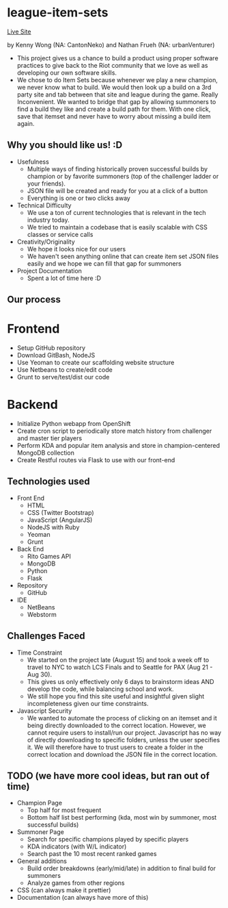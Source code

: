 # league-item-sets

[Live Site](http://kennyw728.github.io/league-item-sets/dist)

by Kenny Wong (NA: CantonNeko)
and Nathan Frueh (NA: urbanVenturer)

- This project gives us a chance to build a product using proper software practices to give back to the Riot community that we love as well as developing our own software skills.
- We chose to do Item Sets because whenever we play a new champion, we never know what to build. We would then look up a build on a 3rd party site and tab between that site and league during the game. 
    Really Inconvenient. We wanted to bridge that gap by allowing summoners to find a build they like and create a build path for them. With one click, save that itemset and never have to worry about 
    missing a build item again.

## Why you should like us! :D
- Usefulness
    - Multiple ways of finding historically proven successful builds by champion or by favorite summoners (top of the challenger ladder or your friends).
    - JSON file will be created and ready for you at a click of a button
    - Everything is one or two clicks away
- Technical Difficulty
    - We use a ton of current technologies that is relevant in the tech industry today.
    - We tried to maintain a codebase that is easily scalable with CSS classes or service calls
- Creativity/Originality
    - We hope it looks nice for our users
    - We haven't seen anything online that can create item set JSON files easily and we hope we can fill that gap for summoners
- Project Documentation
    - Spent a lot of time here :D

## Our process
# Frontend
- Setup GitHub repository
- Download GitBash, NodeJS
- Use Yeoman to create our scaffolding website structure
- Use Netbeans to create/edit code
- Grunt to serve/test/dist our code
# Backend
- Initialize Python webapp from OpenShift
- Create cron script to periodically store match history from challenger and master tier players
- Perform KDA and popular item analysis and store in champion-centered MongoDB collection
- Create Restful routes via Flask to use with our front-end


## Technologies used
- Front End
    - HTML
    - CSS (Twitter Bootstrap)
    - JavaScript (AngularJS)
    - NodeJS with Ruby
    - Yeoman
    - Grunt
- Back End
    - Rito Games API
    - MongoDB
    - Python
    - Flask
- Repository
    - GitHub
- IDE
    - NetBeans
    - Webstorm

## Challenges Faced
- Time Constraint
    - We started on the project late (August 15) and took a week off to travel to NYC to watch LCS Finals and to Seattle for PAX (Aug 21 - Aug 30).
    - This gives us only effectively only 6 days to brainstorm ideas AND develop the code, while balancing school and work.
    - We still hope you find this site useful and insightful given slight incompleteness given our time constraints.
- Javascript Security
    - We wanted to automate the process of clicking on an itemset and it being directly downloaded to the correct location. However, we cannot require users to install/run our project.
        Javascript has no way of directly downloading to specific folders, unless the user specifies it. 
        We will therefore have to trust users to create a folder in the correct location and download the JSON file in the correct location.

## TODO (we have more cool ideas, but ran out of time)

- Champion Page
    - Top half for most frequent
    - Bottom half list best performing (kda, most win by summoner, most successful builds)
- Summoner Page
    - Search for specific champions played by specific players
    - KDA indicators (with W/L indicator)
    - Search past the 10 most recent ranked games
- General additions
    - Build order breakdowns (early/mid/late) in addition to final build for summoners
    - Analyze games from other regions
- CSS (can always make it prettier)
- Documentation (can always have more of this)

